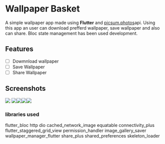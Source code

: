 # Wallpaper Basket

A simple wallpaper app made using **Flutter** and [picsum.photos](https://picsum.photos)api. Using this app an user can download prefferd wallpaper, save wallpaper and also can share.
Bloc state management has been used development.

## Features

- [ ] Dowmnload wallpaper
- [ ] Save Wallpaper
- [ ] Share Wallpaper

## Screenshots
![](https://github.com/Arifur05/Gallery-Application/blob/master/screenshots/wallpaper_basket_1.jpg?raw=true) ![](https://github.com/Arifur05/Gallery-Application/blob/master/screenshots/wallpaper_basket_2.jpg?raw=true)![](https://github.com/Arifur05/Gallery-Application/blob/master/screenshots/wallpaper_basket_3.jpg?raw=true)![](https://github.com/Arifur05/Gallery-Application/blob/master/screenshots/wallpaper_basket_4.jpg?raw=true)![](https://github.com/Arifur05/Gallery-Application/blob/master/screenshots/wallpaper_basket_5.jpg?raw=true)

### libraries used
flutter_bloc
http
dio
cached_network_image
equatable
connectivity_plus
flutter_staggered_grid_view
permission_handler
image_gallery_saver
wallpaper_manager_flutter
share_plus
shared_preferences
skeleton_loader

